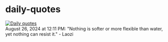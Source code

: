 # daily-quotes
[![Daily quotes](https://github.com/ceepu8/daily-quotes/actions/workflows/daily-quote.yml/badge.svg)](https://github.com/ceepu8/daily-quotes/actions/workflows/daily-quote.yml)<br/>
August 26, 2024 at 12:11 PM: "Nothing is softer or more flexible than water, yet nothing can resist it." - Laozi
